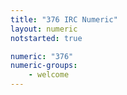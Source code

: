 ```yaml
---
title: "376 IRC Numeric"
layout: numeric
notstarted: true

numeric: "376"
numeric-groups:
    - welcome
---
```

